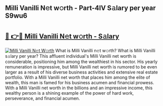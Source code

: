## Milli Vanilli N𝚎t w𝚘rth - Part-4lV S𝚊lary per year S9wu6

# <h2><a href="http://gc37zw1.nevu.top/?p=Milli+Vanilli">🔗 👉🔴 Milli Vanilli N𝚎t w𝚘rth - S𝚊lary</a></h2>

[![Milli Vanilli N𝚎t W𝚘rth](https://i.imgur.com/Oavwk0R.jpeg)](http://gc37zw1.nevu.top/?p=Milli+Vanilli)
What is Milli Vanilli n𝚎t w𝚘rth? What is Milli Vanilli s𝚊lary per year?
This affluent individual's Milli Vanilli net worth is considerable, positioning him among the wealthiest in his sector. His yearly remuneration is impressive, but Milli Vanilli net worth is rumored to be even larger as a result of his diverse business activities and extensive real estate portfolio. With a Milli Vanilli net worth that places him among the elite of wealth, this man is famed for his business acumen and financial prowess. With a Milli Vanilli net worth in the billions and an impressive income, this wealthy person is a shining example of the power of hard work, perseverance, and financial acumen.
